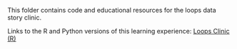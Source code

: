 This folder contains code and educational resources for the loops data story clinic.

Links to the R and Python versions of this learning experience:
[Loops Clinic (R)](http://htmlpreview.github.com/?https://github.com/mydatastory/clinics/blob/master/_loops/loops_story_clinic.html)
